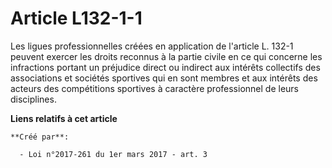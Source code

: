 # Article L132-1-1

Les ligues professionnelles créées en application de l'article L. 132-1  peuvent exercer les droits reconnus à la partie
civile en ce qui  concerne les infractions portant un préjudice direct ou indirect aux  intérêts collectifs des associations
et sociétés sportives qui en sont  membres et aux intérêts des acteurs des compétitions sportives à  caractère professionnel
de leurs disciplines.

**Liens relatifs à cet article**

	**Créé par**:

	  - Loi n°2017-261 du 1er mars 2017 - art. 3
